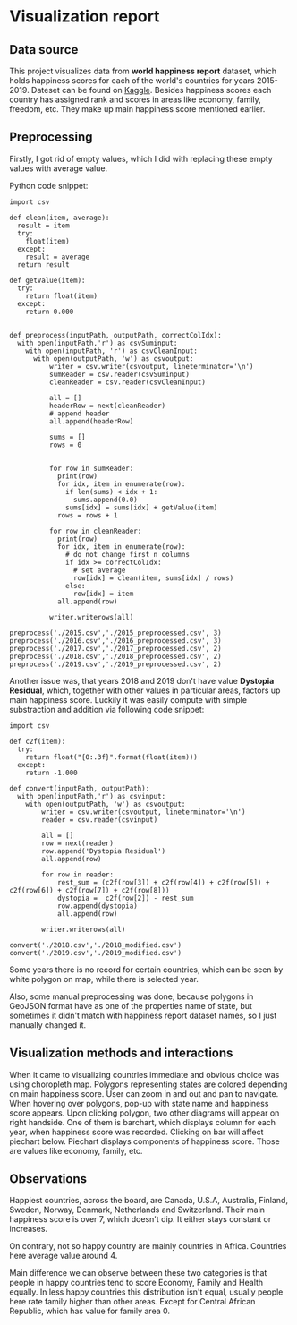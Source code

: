 # Visualization report

## Data source

This project visualizes data from **world happiness report** dataset, which holds happiness scores for each of the world's countries for years 2015-2019. Dateset can be found on [Kaggle](https://www.kaggle.com/unsdsn/world-happiness). Besides happiness scores each country has assigned rank and scores in areas like economy, family, freedom, etc. They make up main happiness score mentioned earlier.

## Preprocessing

Firstly, I got rid of empty values, which I did with replacing these empty values with average value.

Python code snippet:

```
import csv

def clean(item, average):
  result = item
  try:
    float(item)
  except:
    result = average
  return result

def getValue(item):
  try:
    return float(item)
  except:
    return 0.000


def preprocess(inputPath, outputPath, correctColIdx):
  with open(inputPath,'r') as csvSuminput:
    with open(inputPath, 'r') as csvCleanInput:
      with open(outputPath, 'w') as csvoutput:
          writer = csv.writer(csvoutput, lineterminator='\n')
          sumReader = csv.reader(csvSuminput)
          cleanReader = csv.reader(csvCleanInput)

          all = []
          headerRow = next(cleanReader)
          # append header
          all.append(headerRow)

          sums = []
          rows = 0


          for row in sumReader:
            print(row)
            for idx, item in enumerate(row):
              if len(sums) < idx + 1:
                sums.append(0.0)
              sums[idx] = sums[idx] + getValue(item)
            rows = rows + 1

          for row in cleanReader:
            print(row)
            for idx, item in enumerate(row):
              # do not change first n columns
              if idx >= correctColIdx:
                # set average
                row[idx] = clean(item, sums[idx] / rows)
              else:
                row[idx] = item
            all.append(row)

          writer.writerows(all)

preprocess('./2015.csv','./2015_preprocessed.csv', 3)
preprocess('./2016.csv','./2016_preprocessed.csv', 3)
preprocess('./2017.csv','./2017_preprocessed.csv', 2)
preprocess('./2018.csv','./2018_preprocessed.csv', 2)
preprocess('./2019.csv','./2019_preprocessed.csv', 2)
```

Another issue was, that years 2018 and 2019 don't have value **Dystopia Residual**, which, together with other values in particular areas, factors up main happiness score. Luckily it was easily compute with simple substraction and addition via following code snippet:

```
import csv

def c2f(item):
  try:
    return float("{0:.3f}".format(float(item)))
  except:
    return -1.000

def convert(inputPath, outputPath):
  with open(inputPath,'r') as csvinput:
    with open(outputPath, 'w') as csvoutput:
        writer = csv.writer(csvoutput, lineterminator='\n')
        reader = csv.reader(csvinput)

        all = []
        row = next(reader)
        row.append('Dystopia Residual')
        all.append(row)

        for row in reader:
            rest_sum = (c2f(row[3]) + c2f(row[4]) + c2f(row[5]) + c2f(row[6]) + c2f(row[7]) + c2f(row[8]))
            dystopia =  c2f(row[2]) - rest_sum
            row.append(dystopia)
            all.append(row)

        writer.writerows(all)

convert('./2018.csv','./2018_modified.csv')
convert('./2019.csv','./2019_modified.csv')
```

Some years there is no record for certain countries, which can be seen by white polygon on map, while there is selected year.

Also, some manual preprocessing was done, because polygons in GeoJSON format have as one of the properties name of state, but sometimes it didn't match with happiness report dataset names, so I just manually changed it.

## Visualization methods and interactions

When it came to visualizing countries immediate and obvious choice was using choropleth map. Polygons representing states are colored depending on main happiness score. User can zoom in and out and pan to navigate. When hovering over polygons, pop-up with state name and happiness score appears. Upon clicking polygon, two other diagrams will appear on right handside. One of them is barchart, which displays column for each year, when happiness score was recorded. Clicking on bar will affect piechart below. Piechart displays components of happiness score. Those are values like economy, family, etc.

## Observations

Happiest countries, across the board, are Canada, U.S.A, Australia, Finland, Sweden, Norway, Denmark, Netherlands and Switzerland. Their main happiness score is over 7, which doesn't dip. It either stays constant or increases.

On contrary, not so happy country are mainly countries in Africa. Countries here average value around 4.

Main difference we can observe between these two categories is that people in happy countries tend to score Economy, Family and Health equally. In less happy countries this distribution isn't equal, usually people here rate family higher than other areas. Except for Central African Republic, which has value for family area 0.
